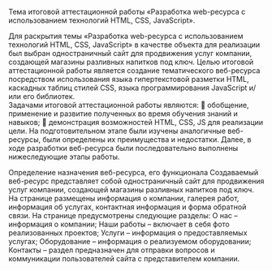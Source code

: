Тема итоговой аттестационной работы «Разработка web-ресурса с использованием технологий HTML, CSS, JavaScript».

Для раскрытия темы «Разработка web-ресурса с использованием технологий HTML, CSS, JavaScript»  в качестве объекта для реализации был выбран одностраничный сайт для продвижения услуг компании, создающей магазины разливных напитков под ключ. 
Целью итоговой аттестационной работы является создание тематического веб-ресурса посредством использования языка гипертекстовой разметки HTML, каскадных таблиц стилей CSS, языка программирования JavaScript и/или его библиотек.  
Задачами итоговой аттестационной работы являются: 
	обобщение, применение и развитие полученных во время обучения знаний и навыков;
	демонстрация возможностей HTML, CSS, JS для реализации цели.
На подготовительном этапе были изучены аналогичные веб-ресурсы, были определены их преимущества и недостатки. 
Далее, в ходе разработки веб-ресурса были последовательно выполнены нижеследующие этапы работы.

Определение назначения веб-ресурса, его функционала
Создаваемый веб-ресурс представляет собой одностраничный сайт для продвижения услуг компании, создающей магазины разливных напитков под ключ. 
На странице размещены информация о компании, галерея работ, информация об услугах, контактная информация и форма обратной связи. 
На странице предусмотрены следующие разделы:
О нас – информация о компании;
Наши работы – включает в себя фото реализованных проектов;
Услуги – информация о предоставляемых услугах;
Оборудование – информация о реализуемом оборудовании;
Контакты – раздел предназначен для отправки вопросов и коммуникации  пользователей сайта с представителем компании.
